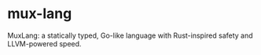 # mux-lang
MuxLang: a statically typed, Go-like language with Rust-inspired safety and LLVM-powered speed.

